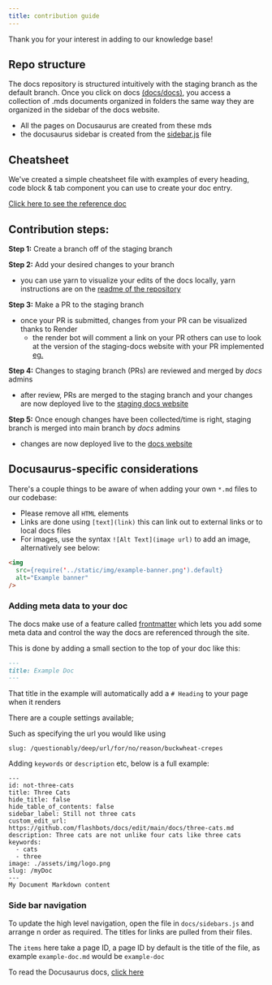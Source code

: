 ```yaml
---
title: contribution guide
---
```

Thank you for your interest in adding to our knowledge base!

## Repo structure
The docs repository is structured intuitively with the staging branch as the default branch. Once you click on docs [(docs/docs)](https://github.com/flashbots/docs/tree/staging/docs), you access a collection of .mds documents organized in folders the same way they are organized in the sidebar of the docs website.
- All the pages on Docusaurus are created from these mds
- the docusaurus sidebar is created from the [sidebar.js](https://github.com/flashbots/docs/blob/staging/docs/sidebars.js) file


## Cheatsheet
 
We've created a simple cheatsheet file with examples of every heading, code block & tab component you can use to create your doc entry.

[Click here to see the reference doc](cheatsheet)

## Contribution steps:

**Step 1:**  Create a branch off of the staging branch

**Step 2:** Add your desired changes to your branch
- you can use yarn to visualize your edits of the docs locally, yarn instructions are on the [readme of the repository](https://github.com/flashbots/docs#readme)

**Step 3:** Make a PR to the staging branch
- once your PR is submitted, changes from your PR can be visualized thanks to Render
    - the render bot will comment a link on your PR others can use to look at the version of the staging-docs website with your PR implemented [eg.](https://github.com/flashbots/docs/pull/23)

**Step 4:** Changes to staging branch (PRs) are reviewed and merged by *docs* admins
- after review, PRs are merged to the staging branch and your changes are now deployed live to the [staging docs website](https://docs-staging.flashbots.net/)

**Step 5:** Once enough changes have been collected/time is right, staging branch is merged into main branch by *docs* admins
- changes are now deployed live to the [docs website](https://docs.flashbots.net/)

## Docusaurus-specific considerations
There's a couple things to be aware of when adding your own `*.md` files to our codebase:

- Please remove all `HTML` elements
- Links are done using `[text](link)` this can link out to external links or to local docs files
- For images, use the syntax `![Alt Text](image url)` to add an image, alternatively see below:

```md
<img
  src={require('../static/img/example-banner.png').default}
  alt="Example banner"
/>
```

### Adding meta data to your doc

The docs make use of a feature called [frontmatter](https://docusaurus.io/docs/api/plugins/@docusaurus/plugin-content-docs#markdown-frontmatter) which lets you add some meta data and
control the way the docs are referenced through the site.

This is done by adding a small section to the top of your doc like this:

```md
---
title: Example Doc
---
```

That title in the example will automatically add a `# Heading` to your page when it renders

There are a couple settings available;

Such as specifying the url you would like using

`slug: /questionably/deep/url/for/no/reason/buckwheat-crepes`

Adding `keywords` or `description` etc, below is a full example:
```
---
id: not-three-cats
title: Three Cats
hide_title: false
hide_table_of_contents: false
sidebar_label: Still not three cats
custom_edit_url: https://github.com/flashbots/docs/edit/main/docs/three-cats.md
description: Three cats are not unlike four cats like three cats
keywords:
  - cats
  - three
image: ./assets/img/logo.png
slug: /myDoc
---
My Document Markdown content
```

### Side bar navigation

To update the high level navigation, open the file in `docs/sidebars.js` and arrange n order as required. The titles for links are pulled from their files.

The `items` here take a page ID, a page ID by default is the title of the file, as example `example-doc.md` would be `example-doc`

To read the Docusaurus docs, [click here](https://docusaurus.io/docs/sidebar)
